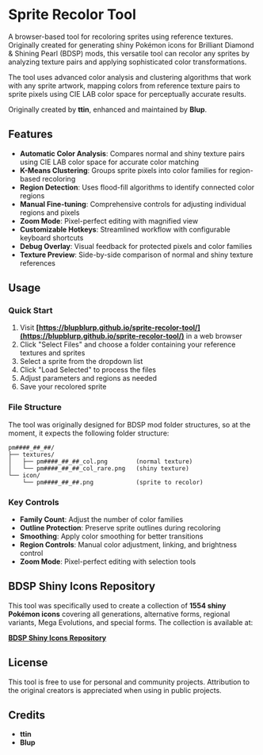 # Sprite Recolor Tool

A browser-based tool for recoloring sprites using reference textures. Originally created for generating shiny Pokémon icons for Brilliant Diamond & Shining Pearl (BDSP) mods, this versatile tool can recolor any sprites by analyzing texture pairs and applying sophisticated color transformations.

The tool uses advanced color analysis and clustering algorithms that work with any sprite artwork, mapping colors from reference texture pairs to sprite pixels using CIE LAB color space for perceptually accurate results.

Originally created by **ttin**, enhanced and maintained by **Blup**.

## Features

- **Automatic Color Analysis**: Compares normal and shiny texture pairs using CIE LAB color space for accurate color matching
- **K-Means Clustering**: Groups sprite pixels into color families for region-based recoloring
- **Region Detection**: Uses flood-fill algorithms to identify connected color regions
- **Manual Fine-tuning**: Comprehensive controls for adjusting individual regions and pixels
- **Zoom Mode**: Pixel-perfect editing with magnified view
- **Customizable Hotkeys**: Streamlined workflow with configurable keyboard shortcuts
- **Debug Overlay**: Visual feedback for protected pixels and color families
- **Texture Preview**: Side-by-side comparison of normal and shiny texture references

## Usage

### Quick Start

1. Visit **[https://blupblurp.github.io/sprite-recolor-tool/](https://blupblurp.github.io/sprite-recolor-tool/)** in a web browser
2. Click "Select Files" and choose a folder containing your reference textures and sprites
3. Select a sprite from the dropdown list
4. Click "Load Selected" to process the files
5. Adjust parameters and regions as needed
6. Save your recolored sprite

### File Structure

The tool was originally designed for BDSP mod folder structures, so at the moment, it expects the following folder structure:

```text
pm####_##_##/
├── textures/
│   ├── pm####_##_##_col.png        (normal texture)
│   └── pm####_##_##_col_rare.png   (shiny texture)
└── icon/
    └── pm####_##_##.png            (sprite to recolor)
```

### Key Controls

- **Family Count**: Adjust the number of color families
- **Outline Protection**: Preserve sprite outlines during recoloring
- **Smoothing**: Apply color smoothing for better transitions
- **Region Controls**: Manual color adjustment, linking, and brightness control
- **Zoom Mode**: Pixel-perfect editing with selection tools

## BDSP Shiny Icons Repository

This tool was specifically used to create a collection of **1554 shiny Pokémon icons** covering all generations, alternative forms, regional variants, Mega Evolutions, and special forms. The collection is available at:

**[BDSP Shiny Icons Repository](https://github.com/BlupBlurp/bdsp-shiny-icons)**

## License

This tool is free to use for personal and community projects. Attribution to the original creators is appreciated when using in public projects.

## Credits

- **ttin**
- **Blup**